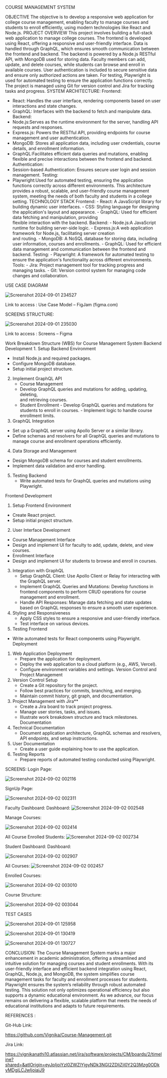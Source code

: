 COURSE  MANAGEMENT SYSTEM

OBJECTIVE
The objective is to develop a responsive web application for college course management, enabling faculty to manage courses and students to enroll efficiently, using modern technologies like React and Node.js.
PROJECT OVERVIEW
This project involves building a full-stack web application to manage college courses. The frontend is developed using React, offering a responsive and user-friendly interface. Data is handled through GraphQL, which ensures smooth communication between the frontend and backend.
The backend is powered by a Node.js RESTful API, with MongoDB used for storing data. Faculty members can add, update, and delete courses, while students can browse and enroll in available courses. User authentication is included to secure sensitive data and ensure only authorized actions are taken.
For testing, Playwright is used for automated testing to ensure the application functions correctly. The project is managed using Git for version control and Jira for tracking tasks and progress.
SYSTEM ARCHITECTURE:
Frontend:
- React: Handles the user interface, rendering components based on user interactions and state changes.
- GraphQL: Interfaces with the backend to fetch and manipulate data.
Backend:
- Node.js:Serves as the runtime environment for the server, handling API requests and responses.
- Express.js: Powers the RESTful API, providing endpoints for course management and user authentication.
- MongoDB: Stores all application data, including user credentials, course details, and enrollment information.
- GraphQL:Facilitates efficient data queries and mutations, enabling flexible and precise interactions between the frontend and backend.
Authentication:
- Session-based Authentication: Ensures secure user login and session management.
Testing:
- Playwright:Used for automated testing, ensuring the application functions correctly across different environments.
This architecture provides a robust, scalable, and user-friendly course management system, meeting the needs of both faculty and students in a college setting.
TECHNOLOGY STACK
Frontend:
              - React: A JavaScript library for building dynamic user interfaces.
               - CSS: Styling language for designing the application's layout and appearance.
                - GraphQL: Used for efficient data fetching and manipulation, providing   
                    flexible  interaction with the backend.
Backend:
              - Node.js:A JavaScript runtime for building server-side logic.
             - Express.js:A web application framework for Node.js, facilitating server creation   
               and routing.
            - MongoDB: A NoSQL database for storing data, including user information, 
               courses and enrollments.
            - GraphQL: Used for efficient data management and communication between the 
               frontend and backend.
Testing:
                - Playwright: A framework for automated testing to ensure the application's 
                  functionality across different environments.
Tools:
                 - Jira: Project management tool for tracking progress and managing tasks.
                 - Git: Version control system for managing code changes and collaboration.
                 







 USE CASE DIAGRAM
 
 ![Screenshot 2024-09-01 234527](https://github.com/user-attachments/assets/57ab4816-607d-41c4-82cf-6fb6eb040e3b)


Link to access : Use Case Model – FigJam (figma.com)


SCREENS STRUCTURE:

![Screenshot 2024-09-01 235030](https://github.com/user-attachments/assets/52cc7d2f-f05e-429f-bb61-10b17afe2249)


Link to access : Screens – Figma





Work Breakdown Structure (WBS) for Course Management System
Backend Development
          1. Setup Backend Environment
   - Install Node.js and required packages.
   - Configure MongoDB database.
   - Setup initial project structure.
2. Implement GraphQL API
   - Course Management
   - Develop GraphQL queries and mutations for adding, updating, deleting,    
      and retrieving courses.
   - Student Enrollment
             - Develop GraphQL queries and mutations for students to enroll in courses.
             - Implement logic to handle course enrollment limits.
3. GraphQL Integration
  - Set up a GraphQL server using Apollo Server or a similar library.
  - Define schemas and resolvers for all GraphQL queries and mutations to 
    manage course and enrollment operations efficiently.
4. Data Storage and Management
  - Design MongoDB schema for courses and student enrollments.
  - Implement data validation and error handling.

5. Testing Backend
   - Write automated tests for GraphQL queries and mutations using 
      Playwright.
 

Frontend Development
1. Setup Frontend Environment
  - Create React project.
  - Setup initial project structure.
2. User Interface Development
  - Course Management Interface
  - Design and implement UI for faculty to add, update, delete, and view 
    courses.
  - Enrollment Interface
  - Design and implement UI for students to browse and enroll in courses.
3. Integration with GraphQL
   - Setup GraphQL Client: Use Apollo Client or Relay for interacting with 
     the GraphQL server.
   - Implement GraphQL Queries and Mutations: Develop functions in 
     frontend components to perform CRUD operations for course 
    management and enrollment.
   - Handle API Responses: Manage data fetching and state updates based on 
     GraphQL responses to ensure a smooth user experience.
4. Styling and Responsiveness
   - Apply CSS styles to ensure a responsive and user-friendly interface.
   - Test interface on various devices.
5. Testing Frontend
  - Write automated tests for React components using Playwright.
Deployment
1. Web Application Deployment
   - Prepare the application for deployment.
   - Deploy the web application to a cloud platform (e.g., AWS, Vercel).
   - Configure environment variables and settings.
Version Control and Project Management
1. Version Control Setup
   - Create a Git repository for the project.
   - Follow best practices for commits, branching, and merging.
   - Maintain commit history, git graph, and documentation.
2. Project Management with Jira**
   - Create a Jira board to track project progress.
   - Manage user stories, tasks, and issues.
   - Illustrate work breakdown structure and track milestones.
Documentation
1. Technical Documentation
   - Document application architecture, GraphQL schemas and 
      resolvers, API endpoints, and setup instructions.
2. User Documentation
   - Create a user guide explaining how to use the application.
3. Testing Reports
   - Prepare reports of automated testing conducted using Playwright.









SCREENS:
Login Page:

![Screenshot 2024-09-02 002116](https://github.com/user-attachments/assets/c4596c84-a5d1-4179-9ab3-71b707949cf7)

SignUp Page:

![Screenshot 2024-09-02 002311](https://github.com/user-attachments/assets/89e5f812-36fa-468a-a95c-391b2804a1d8)



Faculty Dashboard:
Dashboard:
![Screenshot 2024-09-02 002548](https://github.com/user-attachments/assets/1ef1f135-3ef3-4643-b85b-c4c19cf62483)



Manage Courses:

![Screenshot 2024-09-02 002414](https://github.com/user-attachments/assets/fac875d9-4ee1-4054-a86d-2c28e7617b93)






All Course Enrolled Students:
![Screenshot 2024-09-02 002734](https://github.com/user-attachments/assets/73bb7743-5523-47b2-87d2-fbef90121e8e)

Student Dashboard:
Dashboard:


![Screenshot 2024-09-02 002907](https://github.com/user-attachments/assets/ad87cd8b-98c2-4807-b648-88db94bd3483)



All Courses:
![Screenshot 2024-09-02 002457](https://github.com/user-attachments/assets/a2a7a510-589b-4827-bc58-53f62b261b9d)


Enrolled Courses:

![Screenshot 2024-09-02 003010](https://github.com/user-attachments/assets/077d8141-c941-4823-bc66-1341e557d983)




Course Structure:

![Screenshot 2024-09-02 003044](https://github.com/user-attachments/assets/fd710341-dca0-4d4b-af6b-58c9c700fca6)


TEST CASES

![Screenshot 2024-09-01 125958](https://github.com/user-attachments/assets/450e1a27-52cb-4c41-9141-29fdfd83a4d8)

![Screenshot 2024-09-01 130419](https://github.com/user-attachments/assets/3cd83cad-443d-45bb-9017-007782ee176d)

![Screenshot 2024-09-01 130727](https://github.com/user-attachments/assets/0201ba73-8d69-4bfb-af2f-94faa1aae5cf)










CONCLUSION:
The Course Management System marks a major enhancement in academic administration, offering a streamlined and intuitive solution for managing courses and student enrollments. With its user-friendly interface and efficient backend integration using React, GraphQL, Node.js, and MongoDB, the system simplifies course management tasks for faculty and enrollment processes for students. Playwright ensures the system’s reliability through robust automated testing. This solution not only optimizes operational efficiency but also supports a dynamic educational environment. As we advance, our focus remains on delivering a flexible, scalable platform that meets the needs of educational institutions and adapts to future requirements.

REFERENCES :

Git-Hub Link:

https://github.com/Vignika/Course-Management.git



Jira Link:

https://vignikanathi10.atlassian.net/jira/software/projects/CM/boards/2/timeline?shared=&atlOrigin=eyJpIjoiYzI0ZWZlYjgyNDk3NGI2ZDljZjI0Y2Q3Mzg0ODkyMDgiLCJwIjoiaiJ9



  





